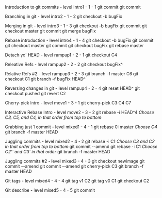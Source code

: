 Introduction to git commits - level intro1 - 1 - 1
git commit
git commit

Branching in git - level intro2 - 1 - 2
git checkout -b bugFix

Merging in git - level intro3 - 1 - 3
git checkout -b bugFix
git commit
git checkout master
git commit
git merge bugFix

Rebase introduction - level intro4 - 1 - 4
git checkout -b bugFix
git commit
git checkout master
git commit
git checkout bugFix
git rebase master

Detach yo' HEAD - level rampup1 - 2 - 1
git checkout C4

Releative Refs - level rampup2 - 2 - 2
git checkout bugFix^

Relative Refs #2 - level rampup3 - 2 - 3
git branch -f master C6
git checkout C1
git branch -f bugFix HEAD^

Reversing changes in git - level rampup4 - 2 - 4
git reset HEAD^
git checkout pushed
git revert C2

Cherry-pick Intro - level move1 - 3 - 1
git cherry-pick C3 C4 C7

Interactive Rebase Intro - level move2 - 3 - 2
git rebase -i HEAD^4
	_Choose C3, C5, and C4, in that order from top to bottom_

Grabbing just 1 commit - level mixed1 - 4 - 1
git rebase 0i master
	_Choose C4_
git branch -f master HEAD

Juggling commits - level mixed2 - 4 - 2
git rebase -i C1
	_Choose C3 and C2 in that order from top to bottom_
git commit --amend
git rebase -i C1
	_Choose C2'' and C3' in that order_
git branch -f master HEAD

Juggling commits #2 - level mixed3 - 4 - 3
git checkout newImage
git commit --amend
git commit --amend
git cherry-pick C3
git branch -f master HEAD

Git tags - level mixed4 - 4 - 4
git tag v1 C2
git tag v0 C1
git checkout C2

Git describe - level mixed5 - 4 - 5
git commit